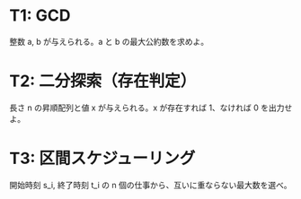﻿# T1: GCD
整数 a, b が与えられる。a と b の最大公約数を求めよ。
# T2: 二分探索（存在判定）
長さ n の昇順配列と値 x が与えられる。x が存在すれば 1、なければ 0 を出力せよ。
# T3: 区間スケジューリング
開始時刻 s_i, 終了時刻 t_i の n 個の仕事から、互いに重ならない最大数を選べ。
